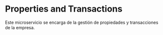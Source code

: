 # Properties and Transactions

Este microservicio se encarga de la gestión de propiedades y transacciones de la empresa.
